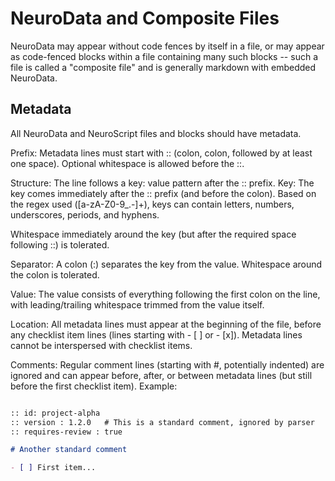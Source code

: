 # NeuroData and Composite Files

NeuroData may appear without code fences by itself in a file, or may appear as code-fenced blocks within a file containing many such blocks -- such a file is called a "composite file" and is generally markdown with embedded NeuroData.

## Metadata

All NeuroData and NeuroScript files and blocks should have metadata.

Prefix: Metadata lines must start with :: (colon, colon, followed by at least one space). Optional whitespace is allowed before the ::.

Structure: The line follows a key: value pattern after the :: prefix.
Key: The key comes immediately after the :: prefix (and before the colon). Based on the regex used ([a-zA-Z0-9_.-]+), keys can contain letters, numbers, underscores, periods, and hyphens. 

Whitespace immediately around the key (but after the required space following ::) is tolerated.

Separator: A colon (:) separates the key from the value. Whitespace around the colon is tolerated.

Value: The value consists of everything following the first colon on the line, with leading/trailing whitespace trimmed from the value itself.

Location: All metadata lines must appear at the beginning of the file, before any checklist item lines (lines starting with - [ ] or - [x]). Metadata lines cannot be interspersed with checklist items.

Comments: Regular comment lines (starting with #, potentially indented) are ignored and can appear before, after, or between metadata lines (but still before the first checklist item).
Example:

```markdown

:: id: project-alpha
:: version : 1.2.0   # This is a standard comment, ignored by parser
:: requires-review : true

# Another standard comment

- [ ] First item...
```
